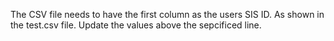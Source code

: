 The CSV file needs to have the first column as the users SIS ID. As shown in the test.csv file.
Update the values above the sepcificed line.
